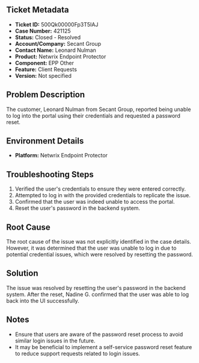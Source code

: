 ## Ticket Metadata
- **Ticket ID:** 500Qk00000Fp3T5IAJ
- **Case Number:** 421125
- **Status:** Closed - Resolved
- **Account/Company:** Secant Group
- **Contact Name:** Leonard Nulman
- **Product:** Netwrix Endpoint Protector
- **Component:** EPP Other
- **Feature:** Client Requests
- **Version:** Not specified

## Problem Description
The customer, Leonard Nulman from Secant Group, reported being unable to log into the portal using their credentials and requested a password reset.

## Environment Details
- **Platform:** Netwrix Endpoint Protector

## Troubleshooting Steps
1. Verified the user's credentials to ensure they were entered correctly.
2. Attempted to log in with the provided credentials to replicate the issue.
3. Confirmed that the user was indeed unable to access the portal.
4. Reset the user's password in the backend system.

## Root Cause
The root cause of the issue was not explicitly identified in the case details. However, it was determined that the user was unable to log in due to potential credential issues, which were resolved by resetting the password.

## Solution
The issue was resolved by resetting the user's password in the backend system. After the reset, Nadine G. confirmed that the user was able to log back into the UI successfully.

## Notes
- Ensure that users are aware of the password reset process to avoid similar login issues in the future.
- It may be beneficial to implement a self-service password reset feature to reduce support requests related to login issues.